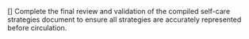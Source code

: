 [] Complete the final review and validation of the compiled self-care strategies document to ensure all strategies are accurately represented before circulation.